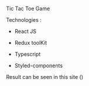 Tic Tac Toe Game 

Technologies : 
 * React JS

 * Redux toolKit

 * Typescript

 * Styled-components

 Result can be seen in this site ()